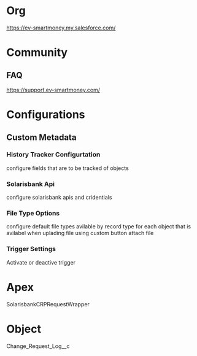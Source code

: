 # Org
https://ev-smartmoney.my.salesforce.com/
# Community 
## FAQ
https://support.ev-smartmoney.com/

# Configurations

## Custom Metadata

### History Tracker Configurtation
configure fields that are to be tracked of objects

### Solarisbank Api
configure solarisbank apis and cridentials

### File Type Options
configure default file types avilable by record type for each object that is avilabel when uplading file using custom button attach file

### Trigger Settings
Activate or deactive trigger



# Apex
SolarisbankCRPRequestWrapper

# Object
Change_Request_Log__c